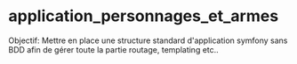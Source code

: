 # application_personnages_et_armes
Objectif: Mettre en place une structure standard d'application symfony sans BDD afin de gérer toute la partie routage, templating etc..
